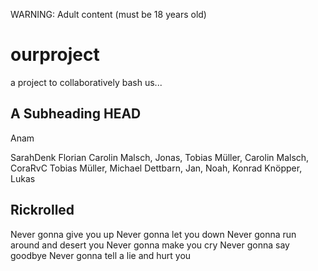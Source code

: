 WARNING: Adult content (must be 18 years old)

# ourproject
a project to collaboratively bash us...

## A Subheading HEAD
Anam



SarahDenk Florian Carolin Malsch, Jonas, Tobias Müller, Carolin Malsch, CoraRvC Tobias 
Müller, Michael Dettbarn, 
Jan, Noah, Konrad Knöpper, Lukas

## Rickrolled

Never gonna give you up
Never gonna let you down
Never gonna run around and desert you
Never gonna make you cry
Never gonna say goodbye
Never gonna tell a lie and hurt you

